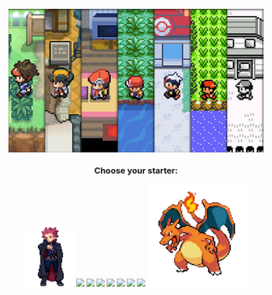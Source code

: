 <p alaing="center"> 
<img src="https://github.com/vimirsi/vimirsi/blob/main/landscape_pokemon.jpg" width= "1000" /> 
</p>   

 <h3 align="center">Choose your starter: </h3>
 <div align="center">
     <img src="https://github.com/vimirsi/vimirsi/blob/main/Lance.gif" width="100" />  
     <img src="https://cdn.jsdelivr.net/gh/devicons/devicon/icons/java/java-original-wordmark.svg" width="60" />
     <img src="https://cdn.jsdelivr.net/gh/devicons/devicon/icons/spring/spring-original-wordmark.svg" width="60"  />
     <img src="https://cdn.jsdelivr.net/gh/devicons/devicon/icons/python/python-original-wordmark.svg" width= "60"/>
     <img src="https://cdn.jsdelivr.net/gh/devicons/devicon/icons/mysql/mysql-original-wordmark.svg" width="60"/>
     <img src="https://cdn.jsdelivr.net/gh/devicons/devicon/icons/react/react-original-wordmark.svg" width="60"/>
     <img src="https://cdn.jsdelivr.net/gh/devicons/devicon/icons/csharp/csharp-original.svg" width="60" />
     <img src="https://cdn.jsdelivr.net/gh/devicons/devicon/icons/gitlab/gitlab-original-wordmark.svg" width="60" />
     <img aling = "right" src="https://github.com/vimirsi/vimirsi/blob/main/Charizard.gif" width = "200" />
 </div>
